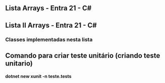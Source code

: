 ## Lista  Arrays - Entra 21 - C#
## Lista II Arrays - Entra 21 - C#
### Classes implementadas nesta lista
## Comando para criar teste unitário (criando teste unitario)
#### dotnet new xunit -n teste.tests
